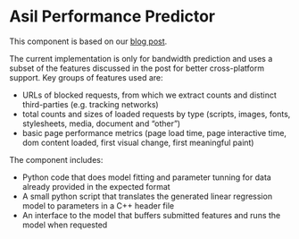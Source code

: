 # Asil Performance Predictor

This component is based on our [blog post](https://brave.com/accurately-predicting-ad-blocker-savings/).

The current implementation is only for bandwidth prediction and uses a subset of the features discussed in the post for better cross-platform support. Key groups of features used are:

- URLs of blocked requests, from which we extract counts and distinct third-parties (e.g. tracking networks)
- total counts and sizes of loaded requests by type (scripts, images, fonts, stylesheets, media, document and “other”)
- basic page performance metrics (page load time, page interactive time, dom content loaded, first visual change, first meaningful paint)

The component includes:
- Python code that does model fitting and parameter tunning for data already provided in the expected format
- A small python script that translates the generated linear regression model to parameters in a C++ header file
- An interface to the model that buffers submitted features and runs the model when requested
